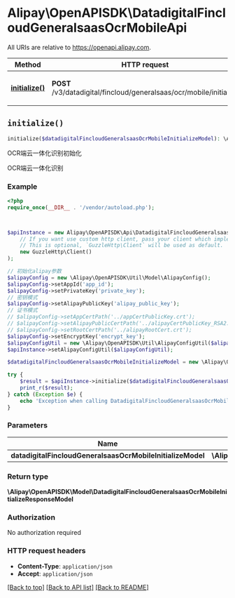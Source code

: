 # Alipay\OpenAPISDK\DatadigitalFincloudGeneralsaasOcrMobileApi

All URIs are relative to https://openapi.alipay.com.

Method | HTTP request | Description
------------- | ------------- | -------------
[**initialize()**](DatadigitalFincloudGeneralsaasOcrMobileApi.md#initialize) | **POST** /v3/datadigital/fincloud/generalsaas/ocr/mobile/initialize | OCR端云一体化识别初始化


## `initialize()`

```php
initialize($datadigitalFincloudGeneralsaasOcrMobileInitializeModel): \Alipay\OpenAPISDK\Model\DatadigitalFincloudGeneralsaasOcrMobileInitializeResponseModel
```

OCR端云一体化识别初始化

OCR端云一体化识别

### Example

```php
<?php
require_once(__DIR__ . '/vendor/autoload.php');



$apiInstance = new Alipay\OpenAPISDK\Api\DatadigitalFincloudGeneralsaasOcrMobileApi(
    // If you want use custom http client, pass your client which implements `GuzzleHttp\ClientInterface`.
    // This is optional, `GuzzleHttp\Client` will be used as default.
    new GuzzleHttp\Client()
);

// 初始化alipay参数
$alipayConfig = new \Alipay\OpenAPISDK\Util\Model\AlipayConfig();
$alipayConfig->setAppId('app_id');
$alipayConfig->setPrivateKey('private_key');
// 密钥模式
$alipayConfig->setAlipayPublicKey('alipay_public_key');
// 证书模式
// $alipayConfig->setAppCertPath('../appCertPublicKey.crt');
// $alipayConfig->setAlipayPublicCertPath('../alipayCertPublicKey_RSA2.crt');
// $alipayConfig->setRootCertPath('../alipayRootCert.crt');
$alipayConfig->setEncryptKey('encrypt_key');
$alipayConfigUtil = new \Alipay\OpenAPISDK\Util\AlipayConfigUtil($alipayConfig);
$apiInstance->setAlipayConfigUtil($alipayConfigUtil);

$datadigitalFincloudGeneralsaasOcrMobileInitializeModel = new \Alipay\OpenAPISDK\Model\DatadigitalFincloudGeneralsaasOcrMobileInitializeModel(); // \Alipay\OpenAPISDK\Model\DatadigitalFincloudGeneralsaasOcrMobileInitializeModel

try {
    $result = $apiInstance->initialize($datadigitalFincloudGeneralsaasOcrMobileInitializeModel);
    print_r($result);
} catch (Exception $e) {
    echo 'Exception when calling DatadigitalFincloudGeneralsaasOcrMobileApi->initialize: ', $e->getMessage(), PHP_EOL;
}
```

### Parameters

Name | Type | Description  | Notes
------------- | ------------- | ------------- | -------------
 **datadigitalFincloudGeneralsaasOcrMobileInitializeModel** | **\Alipay\OpenAPISDK\Model\DatadigitalFincloudGeneralsaasOcrMobileInitializeModel**|  | [optional]

### Return type

**\Alipay\OpenAPISDK\Model\DatadigitalFincloudGeneralsaasOcrMobileInitializeResponseModel**

### Authorization

No authorization required

### HTTP request headers

- **Content-Type**: `application/json`
- **Accept**: `application/json`

[[Back to top]](#) [[Back to API list]](../../README.md#api-endpoints)
[[Back to README]](../../README.md)
